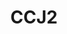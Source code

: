 ---
title: CCJ2
crosslinks:
- China
- hapas
- anti_gif_bot
- steroids
- aznidentity
- youtubot
- martialarts
- Drama
- taiwan
- ChineseLanguage
- u_imguralbumbot
- Incels
- depression
- CaucasianChinese
- todayilearned
- copypasta
- Zhengzhou_china
- EasternSunRising
- aznmasculinity
- WTF
---